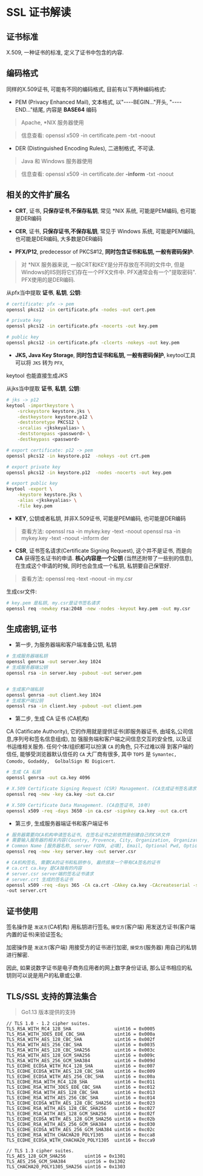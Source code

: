 # SSL 证书解读

## 证书标准

X.509, 一种证书的标准, 定义了证书中包含的内容.


## 编码格式

同样的X.509证书, 可能有不同的编码格式, 目前有以下两种编码格式:

- PEM (Privacy Enhanced Mail), 文本格式, 以"----BEGIN..."开头, "----END..."结尾,
内容是 **BASE64** 编码

> Apache, *NIX 服务器使用

> 信息查看: openssl x509 -in certificate.pem -txt -noout

- DER (Distinguished Encoding Rules), 二进制格式, 不可读.

> Java 和 Windows 服务器使用

> 信息查看: openssl x509 -in certificate.der **-inform** -txt -noout


## 相关的文件扩展名

- **CRT**, 证书, **只保存证书,不保存私钥**, 常见 *NIX 系统, 可能是PEM编码, 也可能是DER编码

- **CER**, 证书, **只保存证书,不保存私钥**, 常见于 Windows 系统, 可能是PEM编码, 也可能是DER编码, 大多数是DER编码

- **PFX/P12**, predecessor of PKCS#12, **同时包含证书和私钥, 一般有密码保护**. 

> 对 *NIX 服务器来说, 一般CRT和KEY是分开存放在不同的文件中, 但是Windows的IIS则将它们存在一个PFX文件中. 
> PFX通常会有一个"提取密码". PFX使用的是DER编码.


从pfx当中提取 **证书**, **私钥**, **公钥**:

```bash
# certificate: pfx -> pem
openssl pkcs12 -in certificate.pfx -nodes -out cert.pem 

# private key
openssl pkcs12 -in certificate.pfx -nocerts -out key.pem

# public key
openssl pkcs12 -in certificate.pfx -clcerts -nokeys -out key.pem
```

- **JKS, Java Key Storage**, **同时包含证书和私钥, 一般有密码保护**, keytool工具可以将 `JKS` 转为 `PFX`, 

keytool 也能直接生成JKS

从jks当中提取  **证书**, **私钥**, **公钥**:

```bash
# jks -> p12
keytool -importkeystore \
    -srckeystore keystore.jks \
    -destkeystore keystore.p12 \
    -deststoretype PKCS12 \
    -srcalias <jkskeyalias> \
    -deststorepass <password> \
    -destkeypass <password>

# export certificate: p12 -> pem 
openssl pkcs12 -in keystore.p12  -nokeys -out crt.pem

# export private key
openssl pkcs12 -in keystore.p12  -nodes -nocerts -out key.pem

# export public key
keytool -export \
    -keystore keystore.jks \
    -alias <jkskeyalias> \
    -file key.pem
```


- **KEY**, 公钥或者私钥, 并非X.509证书, 可能是PEM编码, 也可能是DER编码

> 查看方法: openssl rsa -in mykey.key -text -noout
>         openssl rsa -in mykey.key -text -noout -inform der


- **CSR**, 证书签名请求(Certificate Signing Request), 这个并不是证书, 而是向 **CA** 获得签名证书的申请. 
**核心内容是一个公钥** (当然还附带了一些别的信息), 在生成这个申请的时候, 同时也会生成一个私钥, 私钥要自己保管好.

> 查看方法: openssl req -text -noout -in my.csr

生成csr文件:

```bash
# key.pem 是私钥, my.csr是证书签名请求
openssl req -newkey rsa:2048 -new -nodes -keyout key.pem -out my.csr
```

## 生成密钥,证书

- 第一步, 为服务器端和客户端准备公钥, 私钥

```bash
# 生成服务器端私钥
openssl genrsa -out server.key 1024
# 生成服务器端公钥
openssl rsa -in server.key -pubout -out server.pem


# 生成客户端私钥
openssl genrsa -out client.key 1024
# 生成客户端公钥
openssl rsa -in client.key -pubout -out client.pem
```

- 第二步, 生成 CA 证书 (CA机构)

CA (Catificate Authority), 它的作用就是提供证书(即服务器证书, 由域名,公司信息,序列号和签名信息组成), 加
强服务端和客户端之间信息交互的安全性, 以及证书运维相关服务. 任何个体/组织都可以扮演 `CA` 的角色, 只不过难以得
到客户端的信任, 能够受浏览器默认信任的 `CA` 大厂商有很多, 其中 `TOP5` 是 `Symantec, Comodo, Godaddy, 
GolbalSign 和 Digicert`.

```bash
# 生成 CA 私钥
openssl genrsa -out ca.key 4096

# X.509 Certificate Signing Request (CSR) Management. (CA生成证书签名请求)
openssl req -new -key ca.key -out ca.csr

# X.509 Certificate Data Management. (CA自签证书, 10年)
openssl x509 -req -days 3650 -in ca.csr -signkey ca.key -out ca.crt
```

- 第三步, 生成服务器端证书和客户端证书

```bash
# 服务器需要向CA机构申请签名证书, 在签名证书之前依然是创建自己的CSR文件
# 需要输入服务器的相关内容(Country, Provence, City, Organization, Organization Unit, 
# Common Name [服务器名称, server FQDN, 必填], Email, Optional Pwd, Optional company)
openssl req -new -key server.key -out server.csr

# CA机构签名, 需要CA的证书和私钥参与, 最终颁发一个带有CA签名的证书
# ca.crt ca.key 是CA独有的内容
# server.csr server端的签名证书请求
# server.crt 生成的签名证书
openssl x509 -req -days 365 -CA ca.crt -CAkey ca.key -CAcreateserial -set_serial 01 -in server.csr \
-out server.crt
```

## 证书使用

签名操作是 `发送方`(CA机构) 用私钥进行签名, `接受方`(客户端) 用发送方证书(客户端内置的证书)来验证签名;

加密操作是 `发送方`(客户端) 用接受方的证书进行加密, `接受方`(服务器) 用自己的私钥进行解密.

因此, 如果说数字证书是电子商务应用者的网上数字身份证话, 那么证书相应的私钥则可以说是用户的私章或公章.


## TLS/SSL 支持的算法集合

> Go1.13 版本提供的支持

```
// TLS 1.0 - 1.2 cipher suites.
TLS_RSA_WITH_RC4_128_SHA                uint16 = 0x0005
TLS_RSA_WITH_3DES_EDE_CBC_SHA           uint16 = 0x000a
TLS_RSA_WITH_AES_128_CBC_SHA            uint16 = 0x002f
TLS_RSA_WITH_AES_256_CBC_SHA            uint16 = 0x0035
TLS_RSA_WITH_AES_128_CBC_SHA256         uint16 = 0x003c
TLS_RSA_WITH_AES_128_GCM_SHA256         uint16 = 0x009c
TLS_RSA_WITH_AES_256_GCM_SHA384         uint16 = 0x009d
TLS_ECDHE_ECDSA_WITH_RC4_128_SHA        uint16 = 0xc007
TLS_ECDHE_ECDSA_WITH_AES_128_CBC_SHA    uint16 = 0xc009
TLS_ECDHE_ECDSA_WITH_AES_256_CBC_SHA    uint16 = 0xc00a
TLS_ECDHE_RSA_WITH_RC4_128_SHA          uint16 = 0xc011
TLS_ECDHE_RSA_WITH_3DES_EDE_CBC_SHA     uint16 = 0xc012
TLS_ECDHE_RSA_WITH_AES_128_CBC_SHA      uint16 = 0xc013
TLS_ECDHE_RSA_WITH_AES_256_CBC_SHA      uint16 = 0xc014
TLS_ECDHE_ECDSA_WITH_AES_128_CBC_SHA256 uint16 = 0xc023
TLS_ECDHE_RSA_WITH_AES_128_CBC_SHA256   uint16 = 0xc027
TLS_ECDHE_RSA_WITH_AES_128_GCM_SHA256   uint16 = 0xc02f
TLS_ECDHE_ECDSA_WITH_AES_128_GCM_SHA256 uint16 = 0xc02b
TLS_ECDHE_RSA_WITH_AES_256_GCM_SHA384   uint16 = 0xc030
TLS_ECDHE_ECDSA_WITH_AES_256_GCM_SHA384 uint16 = 0xc02c
TLS_ECDHE_RSA_WITH_CHACHA20_POLY1305    uint16 = 0xcca8
TLS_ECDHE_ECDSA_WITH_CHACHA20_POLY1305  uint16 = 0xcca9

// TLS 1.3 cipher suites.
TLS_AES_128_GCM_SHA256       uint16 = 0x1301
TLS_AES_256_GCM_SHA384       uint16 = 0x1302
TLS_CHACHA20_POLY1305_SHA256 uint16 = 0x1303
```
